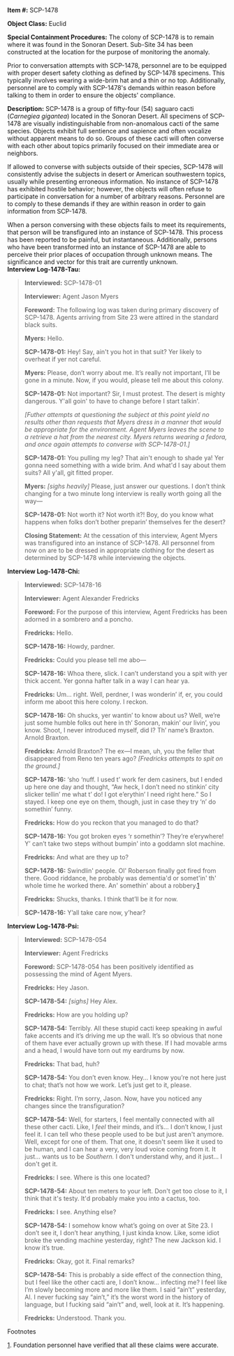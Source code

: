 **Item #:** SCP-1478

**Object Class:** Euclid

**Special Containment Procedures:** The colony of SCP-1478 is to remain where it was found in the Sonoran Desert. Sub-Site 34 has been constructed at the location for the purpose of monitoring the anomaly.

Prior to conversation attempts with SCP-1478, personnel are to be equipped with proper desert safety clothing as defined by SCP-1478 specimens. This typically involves wearing a wide-brim hat and a thin or no top. Additionally, personnel are to comply with SCP-1478's demands within reason before talking to them in order to ensure the objects' compliance.

**Description:** SCP-1478 is a group of fifty-four (54) saguaro cacti (_Carnegiea gigantea_) located in the Sonoran Desert. All specimens of SCP-1478 are visually indistinguishable from non-anomalous cacti of the same species. Objects exhibit full sentience and sapience and often vocalize without apparent means to do so. Groups of these cacti will often converse with each other about topics primarily focused on their immediate area or neighbors.

If allowed to converse with subjects outside of their species, SCP-1478 will consistently advise the subjects in desert or American southwestern topics, usually while presenting erroneous information. No instance of SCP-1478 has exhibited hostile behavior; however, the objects will often refuse to participate in conversation for a number of arbitrary reasons. Personnel are to comply to these demands if they are within reason in order to gain information from SCP-1478.

When a person conversing with these objects fails to meet its requirements, that person will be transfigured into an instance of SCP-1478. This process has been reported to be painful, but instantaneous. Additionally, persons who have been transformed into an instance of SCP-1478 are able to perceive their prior places of occupation through unknown means. The significance and vector for this trait are currently unknown.  
**Interview Log-1478-Tau:**

> **Interviewed:** SCP-1478-01  
>   
> **Interviewer:** Agent Jason Myers  
>   
> **Foreword:** The following log was taken during primary discovery of SCP-1478. Agents arriving from Site 23 were attired in the standard black suits.  
>   
> **<Begin Log>**  
>   
> **Myers:** Hello.  
>   
> **SCP-1478-01:** Hey! Say, ain't you hot in that suit? Yer likely to overheat if yer not careful.  
>   
> **Myers:** Please, don’t worry about me. It’s really not important, I’ll be gone in a minute. Now, if you would, please tell me about this colony.  
>   
> **SCP-1478-01:** Not important? Sir, I must protest. The desert is mighty dangerous. Y'all goin' to have to change before I start talkin'.  
>   
> _\[Futher attempts at questioning the subject at this point yield no results other than requests that Myers dress in a manner that would be appropriate for the environment. Agent Myers leaves the scene to a retrieve a hat from the nearest city. Myers returns wearing a fedora, and once again attempts to converse with SCP-1478-01.\]_
> 
> **SCP-1478-01:** You pulling my leg? That ain't enough to shade ya! Yer gonna need something with a wide brim. And what'd I say about them suits? All y'all, git fitted proper.
> 
> **Myers:** _\[sighs heavily\]_ Please, just answer our questions. I don’t think changing for a two minute long interview is really worth going all the way—
> 
> **SCP-1478-01:** Not worth it? Not worth it?! Boy, do you know what happens when folks don’t bother preparin’ themselves fer the desert?
> 
> **<End Log>**  
>   
> **Closing Statement:** At the cessation of this interview, Agent Myers was transfigured into an instance of SCP-1478. All personnel from now on are to be dressed in appropriate clothing for the desert as determined by SCP-1478 while interviewing the objects.

**Interview Log-1478-Chi:**

> **Interviewed:** SCP-1478-16
> 
> **Interviewer:** Agent Alexander Fredricks
> 
> **Foreword:** For the purpose of this interview, Agent Fredricks has been adorned in a sombrero and a poncho.
> 
> **<Begin Log>**
> 
> **Fredricks:** Hello.
> 
> **SCP-1478-16:** Howdy, pardner.
> 
> **Fredricks:** Could you please tell me abo—
> 
> **SCP-1478-16:** Whoa there, slick. I can’t understand you a spit with yer thick accent. Yer gonna hafter talk in a way I can hear ya.
> 
> **Fredricks:** Um… right. Well, perdner, I was wonderin’ if, er, you could inform me aboot this here colony. I reckon.
> 
> **SCP-1478-16:** Oh shucks, yer wantin’ to know about us? Well, we’re just some humble folks out here in th’ Sonoran, makin’ our livin’, you know. Shoot, I never introduced myself, did I? Th’ name’s Braxton. Arnold Braxton.
> 
> **Fredricks:** Arnold Braxton? The ex—I mean, uh, you the feller that disappeared from Reno ten years ago? _\[Fredricks attempts to spit on the ground.\]_
> 
> **SCP-1478-16:** ‘sho ‘nuff. I used t’ work fer dem casiners, but I ended up here one day and thought, “Aw heck, I don’t need no stinkin’ city slicker tellin’ me what t’ do! I got e’erythin’ I need right here.” So I stayed. I keep one eye on them, though, just in case they try ‘n’ do somethin’ funny.
> 
> **Fredricks:** How do you reckon that you managed to do that?
> 
> **SCP-1478-16:** You got broken eyes ‘r somethin’? They’re e’erywhere! Y’ can’t take two steps without bumpin' into a goddamn slot machine.
> 
> **Fredricks:** And what are they up to?
> 
> **SCP-1478-16:** Swindlin' people. Ol' Roberson finally got fired from there. Good riddance, he probably was dementia'd or somet'in' th' whole time he worked there. An' somethin' about a robbery.[1](javascript:;)
> 
> **Fredricks:** Shucks, thanks. I think that’ll be it for now.
> 
> **SCP-1478-16:** Y’all take care now, y’hear?
> 
> **<End Log>**

**Interview Log-1478-Psi:**

> **Interviewed:** SCP-1478-054
> 
> **Interviewer:** Agent Fredricks
> 
> **Foreword:** SCP-1478-054 has been positively identified as possessing the mind of Agent Myers.
> 
> **<Begin Log>**
> 
> **Fredricks:** Hey Jason.
> 
> **SCP-1478-54:** _\[sighs\]_ Hey Alex.
> 
> **Fredricks:** How are you holding up?
> 
> **SCP-1478-54:** Terribly. All these stupid cacti keep speaking in awful fake accents and it’s driving me up the wall. It’s so obvious that none of them have ever actually grown up with these. If I had movable arms and a head, I would have torn out my eardrums by now.
> 
> **Fredricks:** That bad, huh?
> 
> **SCP-1478-54:** You don’t even know. Hey… I know you’re not here just to chat; that’s not how we work. Let’s just get to it, please.
> 
> **Fredricks:** Right. I’m sorry, Jason. Now, have you noticed any changes since the transfiguration?
> 
> **SCP-1478-54:** Well, for starters, I feel mentally connected with all these other cacti. Like, I _feel_ their minds, and it’s… I don’t know, I just feel it. I can tell who these people used to be but just aren't anymore. Well, except for one of them. That one, it doesn't seem like it used to be human, and I can hear a very, very loud voice coming from it. It just… wants us to be _Southern._ I don't understand why, and it just… I don't get it.
> 
> **Fredricks:** I see. Where is this one located?
> 
> **SCP-1478-54:** About ten meters to your left. Don't get too close to it, I think that it's testy. It'd probably make you into a cactus, too.
> 
> **Fredricks:** I see. Anything else?
> 
> **SCP-1478-54:** I somehow know what’s going on over at Site 23. I don’t see it, I don’t hear anything, I just kinda know. Like, some idiot broke the vending machine yesterday, right? The new Jackson kid. I know it’s true.
> 
> **Fredricks:** Okay, got it. Final remarks?
> 
> **SCP-1478-54:** This is probably a side effect of the connection thing, but I feel like the other cacti are, I don’t know… infecting me? I feel like I’m slowly becoming more and more like them. I said “ain’t” yesterday, Al. I never fucking say “ain’t,” it’s the worst word in the history of language, but I fucking said “ain’t” and, well, look at it. It’s happening.
> 
> **Fredricks:** Understood. Thank you.
> 
> **<End Log>**

Footnotes

[1](javascript:;). Foundation personnel have verified that all these claims were accurate.